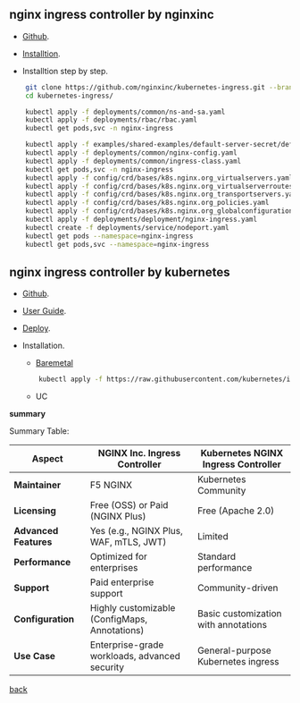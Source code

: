 ## nginx ingress controller by nginxinc
    
- [Github](https://github.com/nginxinc/kubernetes-ingress/tree/main).
    
- [Installtion](https://docs.nginx.com/nginx-ingress-controller/installation/installing-nic/installation-with-manifests/).

- Installtion step by step.

```sh
    git clone https://github.com/nginxinc/kubernetes-ingress.git --branch v3.7.1
    cd kubernetes-ingress/

    kubectl apply -f deployments/common/ns-and-sa.yaml
    kubectl apply -f deployments/rbac/rbac.yaml
    kubectl get pods,svc -n nginx-ingress

    kubectl apply -f examples/shared-examples/default-server-secret/default-server-secret.yaml
    kubectl apply -f deployments/common/nginx-config.yaml
    kubectl apply -f deployments/common/ingress-class.yaml
    kubectl get pods,svc -n nginx-ingress
    kubectl apply -f config/crd/bases/k8s.nginx.org_virtualservers.yaml
    kubectl apply -f config/crd/bases/k8s.nginx.org_virtualserverroutes.yaml
    kubectl apply -f config/crd/bases/k8s.nginx.org_transportservers.yaml
    kubectl apply -f config/crd/bases/k8s.nginx.org_policies.yaml
    kubectl apply -f config/crd/bases/k8s.nginx.org_globalconfigurations.yaml
    kubectl apply -f deployments/deployment/nginx-ingress.yaml
    kubectl create -f deployments/service/nodeport.yaml
    kubectl get pods --namespace=nginx-ingress
    kubectl get pods,svc --namespace=nginx-ingress
```        


## nginx ingress controller by kubernetes
    
- [Github](https://github.com/kubernetes/ingress-nginx/tree/main).

- [User Guide](https://kubernetes.github.io/ingress-nginx/user-guide/nginx-configuration/annotations/).

- [Deploy](https://kubernetes.github.io/ingress-nginx/deploy/).

- Installation.
    - [Baremetal](Baremetal)
    ```sh
        kubectl apply -f https://raw.githubusercontent.com/kubernetes/ingress-nginx/controller-v1.12.0-beta.0/deploy/static/provider/baremetal/deploy.yaml
    ```
    - UC


**summary**


Summary Table:

| **Aspect**             | **NGINX Inc. Ingress Controller**               | **Kubernetes NGINX Ingress Controller**   |
|-------------------------|------------------------------------------------|-------------------------------------------|
| **Maintainer**          | F5 NGINX                                       | Kubernetes Community                      |
| **Licensing**           | Free (OSS) or Paid (NGINX Plus)                | Free (Apache 2.0)                         |
| **Advanced Features**   | Yes (e.g., NGINX Plus, WAF, mTLS, JWT)         | Limited                                   |
| **Performance**         | Optimized for enterprises                      | Standard performance                      |
| **Support**             | Paid enterprise support                        | Community-driven                          |
| **Configuration**       | Highly customizable (ConfigMaps, Annotations) | Basic customization with annotations      |
| **Use Case**            | Enterprise-grade workloads, advanced security  | General-purpose Kubernetes ingress        |




[back](../README.md)
    
    
